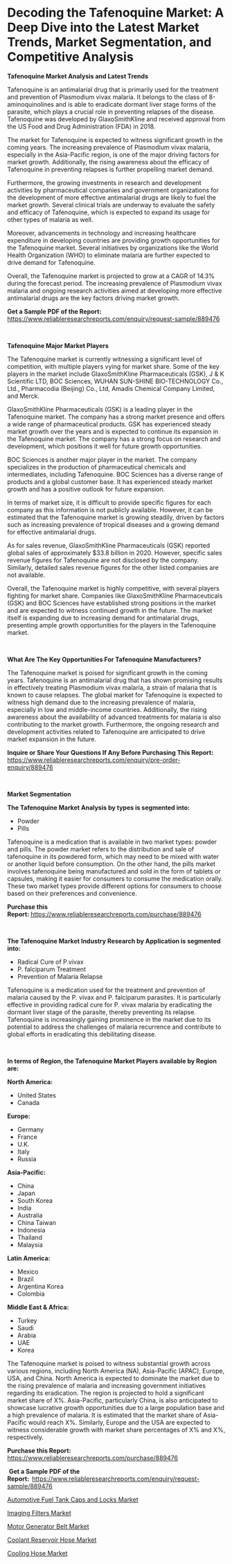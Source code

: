 <p><h1>Decoding the Tafenoquine Market: A Deep Dive into the Latest Market Trends, Market Segmentation, and Competitive Analysis</h1></p><p><strong>Tafenoquine Market Analysis and Latest Trends</strong></p>
<p><p>Tafenoquine is an antimalarial drug that is primarily used for the treatment and prevention of Plasmodium vivax malaria. It belongs to the class of 8-aminoquinolines and is able to eradicate dormant liver stage forms of the parasite, which plays a crucial role in preventing relapses of the disease. Tafenoquine was developed by GlaxoSmithKline and received approval from the US Food and Drug Administration (FDA) in 2018.</p><p>The market for Tafenoquine is expected to witness significant growth in the coming years. The increasing prevalence of Plasmodium vivax malaria, especially in the Asia-Pacific region, is one of the major driving factors for market growth. Additionally, the rising awareness about the efficacy of Tafenoquine in preventing relapses is further propelling market demand.</p><p>Furthermore, the growing investments in research and development activities by pharmaceutical companies and government organizations for the development of more effective antimalarial drugs are likely to fuel the market growth. Several clinical trials are underway to evaluate the safety and efficacy of Tafenoquine, which is expected to expand its usage for other types of malaria as well.</p><p>Moreover, advancements in technology and increasing healthcare expenditure in developing countries are providing growth opportunities for the Tafenoquine market. Several initiatives by organizations like the World Health Organization (WHO) to eliminate malaria are further expected to drive demand for Tafenoquine.</p><p>Overall, the Tafenoquine market is projected to grow at a CAGR of 14.3% during the forecast period. The increasing prevalence of Plasmodium vivax malaria and ongoing research activities aimed at developing more effective antimalarial drugs are the key factors driving market growth.</p></p>
<p><strong>Get a Sample PDF of the Report:&nbsp;</strong> <a href="https://www.reliableresearchreports.com/enquiry/request-sample/889476">https://www.reliableresearchreports.com/enquiry/request-sample/889476</a></p>
<p>&nbsp;</p>
<p><strong>Tafenoquine Major Market Players</strong></p>
<p><p>The Tafenoquine market is currently witnessing a significant level of competition, with multiple players vying for market share. Some of the key players in the market include GlaxoSmithKline Pharmaceuticals (GSK), J & K Scientific LTD, BOC Sciences, WUHAN SUN-SHINE BIO-TECHNOLOGY Co., Ltd., Pharmacodia (Beijing) Co., Ltd, Amadis Chemical Company Limited, and Merck.</p><p>GlaxoSmithKline Pharmaceuticals (GSK) is a leading player in the Tafenoquine market. The company has a strong market presence and offers a wide range of pharmaceutical products. GSK has experienced steady market growth over the years and is expected to continue its expansion in the Tafenoquine market. The company has a strong focus on research and development, which positions it well for future growth opportunities.</p><p>BOC Sciences is another major player in the market. The company specializes in the production of pharmaceutical chemicals and intermediates, including Tafenoquine. BOC Sciences has a diverse range of products and a global customer base. It has experienced steady market growth and has a positive outlook for future expansion.</p><p>In terms of market size, it is difficult to provide specific figures for each company as this information is not publicly available. However, it can be estimated that the Tafenoquine market is growing steadily, driven by factors such as increasing prevalence of tropical diseases and a growing demand for effective antimalarial drugs.</p><p>As for sales revenue, GlaxoSmithKline Pharmaceuticals (GSK) reported global sales of approximately $33.8 billion in 2020. However, specific sales revenue figures for Tafenoquine are not disclosed by the company. Similarly, detailed sales revenue figures for the other listed companies are not available.</p><p>Overall, the Tafenoquine market is highly competitive, with several players fighting for market share. Companies like GlaxoSmithKline Pharmaceuticals (GSK) and BOC Sciences have established strong positions in the market and are expected to witness continued growth in the future. The market itself is expanding due to increasing demand for antimalarial drugs, presenting ample growth opportunities for the players in the Tafenoquine market.</p></p>
<p>&nbsp;</p>
<p><strong>What Are The Key Opportunities For Tafenoquine Manufacturers?</strong></p>
<p><p>The Tafenoquine market is poised for significant growth in the coming years. Tafenoquine is an antimalarial drug that has shown promising results in effectively treating Plasmodium vivax malaria, a strain of malaria that is known to cause relapses. The global market for Tafenoquine is expected to witness high demand due to the increasing prevalence of malaria, especially in low and middle-income countries. Additionally, the rising awareness about the availability of advanced treatments for malaria is also contributing to the market growth. Furthermore, the ongoing research and development activities related to Tafenoquine are anticipated to drive market expansion in the future.</p></p>
<p><strong>Inquire or Share Your Questions If Any Before Purchasing This Report:</strong> <a href="https://www.reliableresearchreports.com/enquiry/pre-order-enquiry/889476">https://www.reliableresearchreports.com/enquiry/pre-order-enquiry/889476</a></p>
<p>&nbsp;</p>
<p><strong>Market Segmentation</strong></p>
<p><strong>The Tafenoquine Market Analysis by types is segmented into:</strong></p>
<p><ul><li>Powder</li><li>Pills</li></ul></p>
<p><p>Tafenoquine is a medication that is available in two market types: powder and pills. The powder market refers to the distribution and sale of tafenoquine in its powdered form, which may need to be mixed with water or another liquid before consumption. On the other hand, the pills market involves tafenoquine being manufactured and sold in the form of tablets or capsules, making it easier for consumers to consume the medication orally. These two market types provide different options for consumers to choose based on their preferences and convenience.</p></p>
<p><strong>Purchase this Report:&nbsp;</strong><a href="https://www.reliableresearchreports.com/purchase/889476">https://www.reliableresearchreports.com/purchase/889476</a></p>
<p>&nbsp;</p>
<p><strong>The Tafenoquine Market Industry Research by Application is segmented into:</strong></p>
<p><ul><li>Radical Cure of P.vivax</li><li>P. falciparum Treatment</li><li>Prevention of Malaria Relapse</li></ul></p>
<p><p>Tafenoquine is a medication used for the treatment and prevention of malaria caused by the P. vivax and P. falciparum parasites. It is particularly effective in providing radical cure for P. vivax malaria by eradicating the dormant liver stage of the parasite, thereby preventing its relapse. Tafenoquine is increasingly gaining prominence in the market due to its potential to address the challenges of malaria recurrence and contribute to global efforts in eradicating this debilitating disease.</p></p>
<p>&nbsp;</p>
<p><strong>In terms of Region, the Tafenoquine Market Players available by Region are:</strong></p>
<p>
    <p> <strong> North America: </strong>
        <ul>
            <li>United States</li>
            <li>Canada</li>
        </ul>
        </p> 
    <p> <strong> Europe: </strong>
        <ul>
            <li>Germany</li>
            <li>France</li>
            <li>U.K.</li>
            <li>Italy</li>
            <li>Russia</li>
        </ul>
        </p> 
    <p> <strong> Asia-Pacific: </strong>
        <ul>
            <li>China</li>
            <li>Japan</li>
            <li>South Korea</li>
            <li>India</li>
            <li>Australia</li>
            <li>China Taiwan</li>
            <li>Indonesia</li>
            <li>Thailand</li>
            <li>Malaysia</li>
        </ul>
        </p> 
    <p> <strong> Latin America: </strong>
        <ul>
            <li>Mexico</li>
            <li>Brazil</li>
            <li>Argentina Korea</li>
            <li>Colombia</li>
        </ul>
        </p> 
    <p> <strong> Middle East & Africa: </strong>
        <ul>
            <li>Turkey</li>
            <li>Saudi</li>
            <li>Arabia</li>
            <li>UAE</li>
            <li>Korea</li>
        </ul>
    </p>
    </p>
<p><p>The Tafenoquine market is poised to witness substantial growth across various regions, including North America (NA), Asia-Pacific (APAC), Europe, USA, and China. North America is expected to dominate the market due to the rising prevalence of malaria and increasing government initiatives regarding its eradication. The region is projected to hold a significant market share of X%. Asia-Pacific, particularly China, is also anticipated to showcase lucrative growth opportunities due to a large population base and a high prevalence of malaria. It is estimated that the market share of Asia-Pacific would reach X%. Similarly, Europe and the USA are expected to witness considerable growth with market share percentages of X% and X%, respectively.</p></p>
<p><strong>Purchase this Report: </strong><a href="https://www.reliableresearchreports.com/purchase/889476">https://www.reliableresearchreports.com/purchase/889476</a></p>
<p>&nbsp;<strong>Get a Sample PDF of the Report:&nbsp;&nbsp;</strong><a href="https://www.reliableresearchreports.com/enquiry/request-sample/889476">https://www.reliableresearchreports.com/enquiry/request-sample/889476</a></p>
<p><strong></strong></p>
<p><p><a href="https://www.linkedin.com/pulse/automotive-fuel-tank-caps-locks-market-insights-players-forecast-edvpc?trackingId=g3%2B2uzkhTqiKnJswGwfa1A%3D%3D">Automotive Fuel Tank Caps and Locks Market</a></p><p><a href="https://www.linkedin.com/pulse/imaging-filters-market-size-examines-its-scope-primary-oolkc?trackingId=eV3jMzTYSjW0XzcGrZ8d6Q%3D%3D">Imaging Filters Market</a></p><p><a href="https://www.linkedin.com/pulse/motor-generator-belt-market-provides-comprehensive-analysis-zocbc?trackingId=j5IMWgo8SVCrVvCH%2Fq83Vw%3D%3D">Motor Generator Belt Market</a></p><p><a href="https://www.linkedin.com/pulse/coolant-reservoir-hose-market-dynamics-2024-2031-also-its-sbdkc?trackingId=H3MhwHiaT5CmAdeZXNegKQ%3D%3D">Coolant Reservoir Hose Market</a></p><p><a href="https://www.linkedin.com/pulse/insights-cooling-hose-market-size-analysing-share-trends-w5foc?trackingId=jnTAOMnJSamI6FuGx%2BidzA%3D%3D">Cooling Hose Market</a></p></p>
